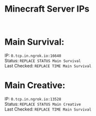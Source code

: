 
# Minecraft Server IPs

</br><h1>Main Survival:</h1>IP: `0.tcp.in.ngrok.io:16640` </br> Status: `REPLACE STATUS Main Survival` </br> Last Checked: `REPLACE TIME Main Survival`
</br><h1>Main Creative:</h1>IP: `0.tcp.in.ngrok.io:13528` </br> Status: `REPLACE STATUS Main Creative` </br> Last Checked: `REPLACE TIME Main Survival`
